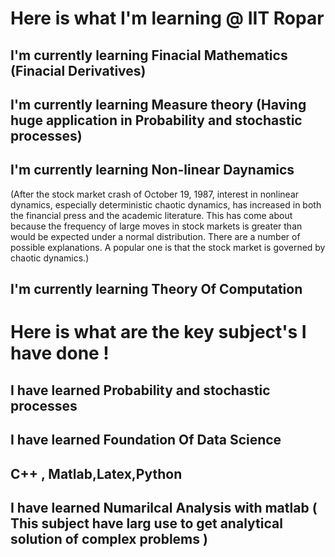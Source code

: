 # Here is what I'm  learning @ IIT Ropar


## I'm currently learning Finacial Mathematics (Finacial Derivatives)
## I'm currently learning Measure theory  (Having huge application in Probability and stochastic processes)
## I'm currently learning Non-linear Daynamics 
(After the stock market crash of October 19, 1987, interest in nonlinear dynamics, especially deterministic chaotic dynamics, has increased in both the financial press and the academic literature. This has come about because the frequency of large moves in stock markets is greater than would be expected under a normal distribution. There are a number of possible explanations. A popular one is that the stock market is governed by chaotic dynamics.)
## I'm currently learning Theory Of Computation 



# Here is what are the key subject's I have done !
## I have learned Probability and stochastic processes 
## I have learned Foundation Of Data Science
## C++ , Matlab,Latex,Python
## I have learned Numarilcal Analysis with matlab ( This subject have larg use to get  analytical solution of complex problems )

